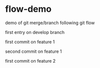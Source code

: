 # flow-demo

demo of git merge/branch following git flow

first entry on develop branch

first commit on feature 1

second commit on feature 1

first commit on feature 2

